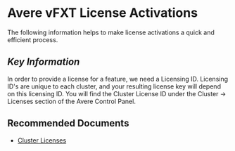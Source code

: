 <properties
    pageTitle="Avere vFXT License Activation"
    description="Activate licenses."
    infoBubbleText="Avere vFXT License Activations"
    authors="jbut"
    ms.author="jebutl"
    displayOrder="1"
    articleId="averevfxt-licenseactivation"
    diagnosticScenario=""
    selfHelpType="generic"
    supportTopicIds="32609692"
    resourceTags=""
    productPesIds="16506"
    cloudEnvironments="public"
/>

# Avere vFXT License Activations

The following information helps to make license activations a quick and efficient process.

## *Key Information*

In order to provide a license for a feature, we need a Licensing ID.  Licensing ID's are unique to each cluster, and your resulting license key will depend on this licensing ID.  You will find the Cluster License ID under the Cluster -> Licenses section of the Avere Control Panel.

## **Recommended Documents**

* [Cluster Licenses](https://azure.github.io/Avere/legacy/ops_guide/4_7/html/gui_licenses.html)
